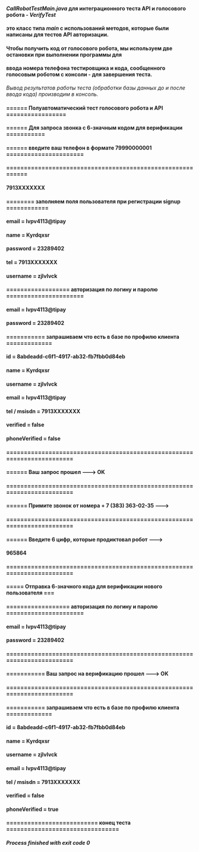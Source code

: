 #### *CallRobotTestMain.java* для интеграционного теста API и голосового робота - *VerifyTest*
#### это класс типа *_main_* с использований методов, которые были написаны для тестов API авторизации. 
#### Чтобы получить код от голосового робота, мы используем две остановки при выполнении программы для
#### ввода номера телефона тестировщика и кода, сообщенного голосовым роботом с консоли - для завершения теста. 

 *Вывод результатов работы теста (обработки базы данных до и после ввода кода) производим в консоль.*

#### ====== Полуавтоматический тест голосового робота и API =================
#### ====== Для запроса звонка с 6-значным кодом для верификации  ===========
#### ====== введите ваш телефон в формате 79990000001  ======================
#### ===========================================================
#### 7913XXXXXXX
#### ======== заполняем поля пользователя при регистрации signup ============
#### email = lvpv4113@tipay
#### name = Kyrdqxsr
#### password = 23289402
#### tel = 7913XXXXXXX
#### username = zjlvlvck
#### ================== авторизация по логину и паролю ======================
#### email = lvpv4113@tipay
#### password = 23289402
#### =========== запрашиваем что есть в базе по профилю клиента =============
#### id = 8abdeadd-c6f1-4917-ab32-fb7fbb0d84eb
#### name = Kyrdqxsr
#### username = zjlvlvck
#### email = lvpv4113@tipay
#### tel / msisdn = 7913XXXXXXX
#### verified = false
#### phoneVerified = false
#### ========================================================================
#### ====== Ваш запрос прошел --->  OK
#### ========================================================================
#### ====== Примите звонок от номера + 7 (383) 363-02-35 --->  
#### ========================================================================
#### ====== Введите 6 цифр, которые продиктовал робот --->    
#### 965864
#### ========================================================================
#### ===== Отправка 6-значного кода для верификации нового пользователя   ===
#### ================== авторизация по логину и паролю ======================
#### email = lvpv4113@tipay
#### password = 23289402
#### ========================================================================
#### ===========   Ваш запрос на верификацию прошел --->  OK
#### ========================================================================
#### =========== запрашиваем что есть в базе по профилю клиента =============
#### id = 8abdeadd-c6f1-4917-ab32-fb7fbb0d84eb
#### name = Kyrdqxsr
#### username = zjlvlvck
#### email = lvpv4113@tipay
#### tel / msisdn = 7913XXXXXXX
#### verified = false
#### phoneVerified = true
#### ========================== конец теста ================================
####
#### *_Process finished with exit code 0_* 
